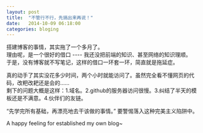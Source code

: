 ```yaml
---     
layout: post     
title:  "不管行不行，先搞出来再说！"     
date:   2014-10-09 06:18:00     
categories: bloging     
---     
```


搭建博客的事情，其实拖了一个多月了。    
理由呢，是一个很好的借口 ---- 我还没把前端的知识、甚至网络的知识理顺。    
于是，没有博客就不写笔记，这样的借口一环套一环，简直就是拖延症。     

真的动手了其实没花多少时间，两个小时就能访问了。虽然完全看不懂网页的代码，改粑改耙还是会的……     
剩下的问题大概是这样：1.域名。2.github的服务器访问很慢。3.纠结了半天的模板还是不满意。4.伙伴们的友链。     



“先学完所有基础，再漂亮地去干该做的事情。” 要警惕落入这种完美主义陷阱中。     

A happy feeling for established my own blog~     
